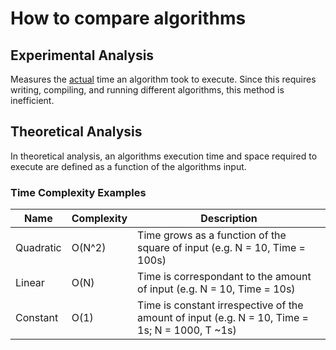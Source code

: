 # How to compare algorithms

## Experimental Analysis

Measures the <u>actual</u> time an algorithm took to execute. Since this requires writing, compiling, and running different algorithms, this method is inefficient.

## Theoretical Analysis

In theoretical analysis, an algorithms execution time and space required to execute are defined as a function of the algorithms input.

### Time Complexity Examples



| Name      | Complexity | Description          |
|-----------|------------|----------------------|
| Quadratic | O(N^2)     | Time grows as a function of the square of input (e.g. N = 10, Time = 100s)|
| Linear    | O(N)       | Time is correspondant to the amount of input (e.g. N = 10, Time = 10s)|
| Constant  | O(1)       | Time is constant irrespective of the amount of input (e.g. N = 10, Time = 1s; N = 1000, T ~1s)|

